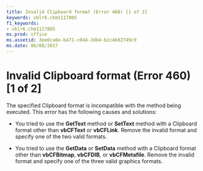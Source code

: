```yaml
---
title: Invalid Clipboard format (Error 460) [1 of 2]
keywords: vblr6.chm1117805
f1_keywords:
- vblr6.chm1117805
ms.prod: office
ms.assetid: 3ee6ca6e-b471-c044-3db4-b2c4b02749c9
ms.date: 06/08/2017
---
```



# Invalid Clipboard format (Error 460) [1 of 2]

The specified Clipboard format is incompatible with the method being executed. This error has the following causes and solutions:



- You tried to use the  **GetText** method or **SetText** method with a Clipboard format other than **vbCFText** or **vbCFLink**. Remove the invalid format and specify one of the two valid formats.
    
- You tried to use the  **GetData** or **SetData** method with a Clipboard format other than **vbCFBitmap**, **vbCFDIB**, or **vbCFMetafile**. Remove the invalid format and specify one of the three valid graphics formats.
    


